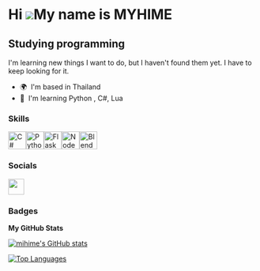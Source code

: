 Hi ![](https://user-images.githubusercontent.com/18350557/176309783-0785949b-9127-417c-8b55-ab5a4333674e.gif)My name is MYHIME
==============================================================================================================================

Studying programming
--------------------

I'm learning new things I want to do, but I haven't found them yet. I have to keep looking for it.

* 🌍  I'm based in Thailand
* 🧠  I'm learning Python , C#, Lua

### Skills


<p align="left">
<a href="https://docs.microsoft.com/en-us/dotnet/csharp/" target="_blank" rel="noreferrer"><img src="https://raw.githubusercontent.com/danielcranney/readme-generator/main/public/icons/skills/csharp-colored.svg" width="36" height="36" alt="C#" /></a><a href="https://www.python.org/" target="_blank" rel="noreferrer"><img src="https://raw.githubusercontent.com/danielcranney/readme-generator/main/public/icons/skills/python-colored.svg" width="36" height="36" alt="Python" /></a><a href="https://flask.palletsprojects.com/en/2.0.x/" target="_blank" rel="noreferrer"><img src="https://raw.githubusercontent.com/danielcranney/readme-generator/main/public/icons/skills/flask-colored.svg" width="36" height="36" alt="Flask" /></a><a href="https://nodejs.org/en/" target="_blank" rel="noreferrer"><img src="https://raw.githubusercontent.com/danielcranney/readme-generator/main/public/icons/skills/nodejs-colored.svg" width="36" height="36" alt="NodeJS" /></a><a href="https://www.blender.org/" target="_blank" rel="noreferrer"><img src="https://raw.githubusercontent.com/danielcranney/readme-generator/main/public/icons/skills/blender-colored.svg" width="36" height="36" alt="Blender" /></a>
</p>


### Socials

<p align="left"> <a href="https://www.github.com/mihime" target="_blank" rel="noreferrer"> <picture> <source media="(prefers-color-scheme: dark)" srcset="https://raw.githubusercontent.com/danielcranney/readme-generator/main/public/icons/socials/github-dark.svg" /> <source media="(prefers-color-scheme: light)" srcset="https://raw.githubusercontent.com/danielcranney/readme-generator/main/public/icons/socials/github.svg" /> <img src="https://raw.githubusercontent.com/danielcranney/readme-generator/main/public/icons/socials/github.svg" width="32" height="32" /> </picture> </a></p>

### Badges

<b>My GitHub Stats</b>

<a href="http://www.github.com/mihime"><img src="https://github-readme-stats.vercel.app/api?username=mihime&show_icons=true&hide=&count_private=true&title_color=ffffff&text_color=ec4899&icon_color=14b8a6&bg_color=1c1917&hide_border=true&show_icons=true" alt="mihime's GitHub stats" /></a>

<a href="https://github.com/mihime" align="left"><img src="https://github-readme-stats.vercel.app/api/top-langs/?username=mihime&langs_count=10&title_color=ffffff&text_color=ec4899&icon_color=14b8a6&bg_color=1c1917&hide_border=true&locale=en&custom_title=Top%20%Languages" alt="Top Languages" /></a>

